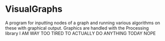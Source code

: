 # VisualGraphs
A program for inputting nodes of a graph and running various algorithms on these with graphical output. Graphics are handled with the Processing library I AM WAY TOO TIRED TO ACTUALLY DO ANYTHING TODAY NOPE
